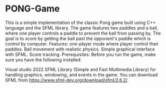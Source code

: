 # PONG-Game
This is a simple implementation of the classic Pong game built using C++ language and the SFML library. The game features two paddles and a ball, where one player controls a paddle to prevent the ball from passing by. The goal is to score by getting the ball past the opponent's paddle which is  control by computer.
Features:
one-player mode where player control their paddles.
Ball movement with realistic physics.
Simple graphical interface with SFML.
Score tracking.
Prerequisites:
Before you run the game, make sure you have the following installed:

Visual studio 2022
SFML Library (Simple and Fast Multimedia Library) for handling graphics, windowing, and events in the game.
You can download SFML from https://www.sfml-dev.org/download/sfml/2.6.2/.
